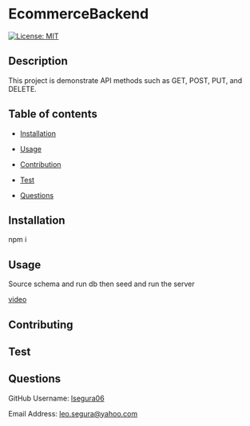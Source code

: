 
# EcommerceBackend
[![License: MIT](https://img.shields.io/badge/License-MIT-yellow.svg)](https://opensource.org/licenses/MIT)
## Description
This project is demonstrate API methods such as GET, POST, PUT, and DELETE.


## Table of contents


- [Installation](#Insallation)

- [Usage](#Usage)

- [Contribution](#Contributing)

- [Test](#Test)

- [Questions](#Questions)


## Installation
npm i


## Usage
Source schema and run db then seed and run the server

[video](https://drive.google.com/file/d/18OpfXLMhbOKA_tvPrv9nnMFbscXXI0k7/view?usp=sharing)


## Contributing



## Test



## Questions


GitHub Username: [lsegura06](https://github.com/lsegura06)


Email Address: [leo.segura@yahoo.com](leo.segura@yahoo.com)